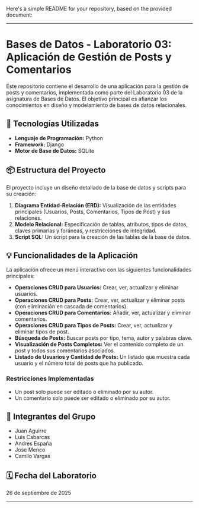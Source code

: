 Here's a simple README for your repository, based on the provided document:

---

# Bases de Datos - Laboratorio 03: Aplicación de Gestión de Posts y Comentarios

Este repositorio contiene el desarrollo de una aplicación para la gestión de posts y comentarios, implementada como parte del Laboratorio 03 de la asignatura de Bases de Datos. El objetivo principal es afianzar los conocimientos en diseño y modelamiento de bases de datos relacionales.

## 🚀 Tecnologías Utilizadas

*   **Lenguaje de Programación:** Python
*   **Framework:** Django
*   **Motor de Base de Datos:** SQLite

## 📦 Estructura del Proyecto

El proyecto incluye un diseño detallado de la base de datos y scripts para su creación:

1.  **Diagrama Entidad-Relación (ERD):** Visualización de las entidades principales (Usuarios, Posts, Comentarios, Tipos de Post) y sus relaciones.
2.  **Modelo Relacional:** Especificación de tablas, atributos, tipos de datos, claves primarias y foráneas, y restricciones de integridad.
3.  **Script SQL:** Un script para la creación de las tablas de la base de datos.

## 💡 Funcionalidades de la Aplicación

La aplicación ofrece un menú interactivo con las siguientes funcionalidades principales:

*   **Operaciones CRUD para Usuarios:** Crear, ver, actualizar y eliminar usuarios.
*   **Operaciones CRUD para Posts:** Crear, ver, actualizar y eliminar posts (con eliminación en cascada de comentarios).
*   **Operaciones CRUD para Comentarios:** Añadir, ver, actualizar y eliminar comentarios.
*   **Operaciones CRUD para Tipos de Posts:** Crear, ver, actualizar y eliminar tipos de post.
*   **Búsqueda de Posts:** Buscar posts por tipo, tema, autor y palabras clave.
*   **Visualización de Posts Completos:** Ver el contenido completo de un post y todos sus comentarios asociados.
*   **Listado de Usuarios y Cantidad de Posts:** Un listado que muestra cada usuario y el número total de posts que ha publicado.

### Restricciones Implementadas

*   Un post solo puede ser editado o eliminado por su autor.
*   Un comentario solo puede ser editado o eliminado por su autor.

## 🤝 Integrantes del Grupo

*   Juan Aguirre
*   Luis Cabarcas
*   Andres España
*   Jose Menco
*   Camilo Vargas

## 🗓️ Fecha del Laboratorio

26 de septiembre de 2025

---
